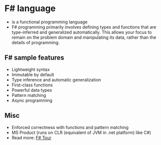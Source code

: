 # F# language
* is a functional programming language
* F# programming primarily involves defining types and functions that are type-inferred and generalized automatically. This allows your focus to remain on the problem domain and manipulating its data, rather than the details of programming.
## F# sample features
* Lightweight syntax
* Immutable by default
* Type inference and automatic generalization
* First-class functions
* Powerful data types
* Pattern matching
* Async programming
## Misc
* Enforced correctness with functions and pattern matching
* MS Product (runs on CLR (equivalent of JVM in .net platform) like C#)
* Read more: [F# Tour](https://docs.microsoft.com/en-us/dotnet/fsharp/tour)  